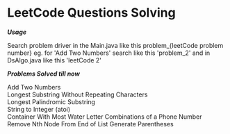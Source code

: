 # LeetCode Questions Solving

**_Usage_**

Search problem driver in the Main.java like this problem_{leetCode problem number} eg. for 'Add Two Numbers' search like this 'problem_2'
and in  DsAlgo.java like this 'leetCode 2'

_**Problems Solved till now**_

Add Two Numbers   
Longest Substring Without Repeating Characters    
Longest Palindromic Substring   
String to Integer (atoi)    
Container With Most Water
Letter Combinations of a Phone Number    
Remove Nth Node From End of List 
Generate Parentheses

